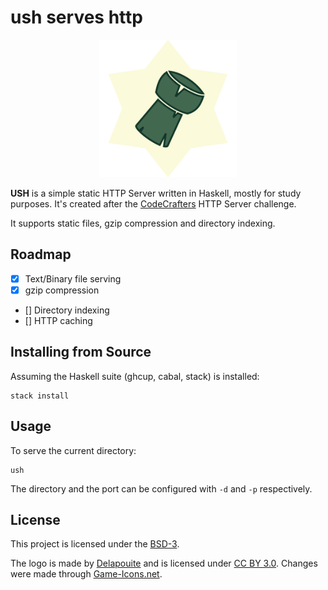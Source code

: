 # ush serves http

<p align="center">
    <img width="220" src="https://github.com/CrociDB/ush/blob/main/images/logo.png?raw=true">
</p>

**USH** is a simple static HTTP Server written in Haskell, mostly for study purposes. It's created after the [CodeCrafters](https://app.codecrafters.io/r/healthy-otter-219488) HTTP Server challenge.

It supports static files, gzip compression and directory indexing.

## Roadmap

 - [x] Text/Binary file serving
 - [x] gzip compression
 - [] Directory indexing
 - [] HTTP caching

## Installing from Source

Assuming the Haskell suite (ghcup, cabal, stack) is installed:

```shell
stack install
```

## Usage

To serve the current directory:

```shell
ush
```

The directory and the port can be configured with `-d` and `-p` respectively.

## License

This project is licensed under the [BSD-3](LICENSE.md).

The logo is made by [Delapouite](https://delapouite.com/) and is licensed under [CC BY 3.0](https://creativecommons.org/licenses/by/3.0/). Changes were made through [Game-Icons.net](https://game-icons.net/tags/bottle.html).
